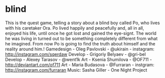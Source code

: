 # blind
This is the quest game, telling a story about a blind boy called Po, who lives with his caretaker Ora. Po lived happily and peacefully and, all in all, enjoyed his life, until once he got lost and gained the eye-signt. The world he was living in turned out to be something completely different from what he imagined. From now Po is going to find the truth about himself and the reality around him.!  Gamedesign - Oleg Pavlovski - @ukirain - instagram: http://instagram.com/sqerdaw  Develop - Grigoriy Belyaev - @gri-bel  Develop - Alexey Tarasov - @went1k  Art - Ksenia Shumilova - @OF711 - http://deviantart.com/of711  Art - Maria Budasova - @Furraran - instgram: http://instagram.com/furraran  Music: Sasha Giller - One Night Project

